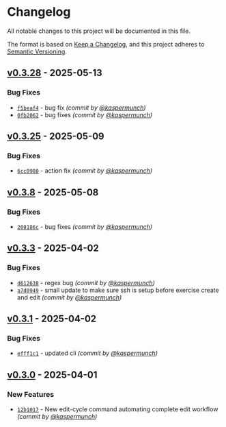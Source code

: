 # Changelog
All notable changes to this project will be documented in this file.

The format is based on [Keep a Changelog](https://keepachangelog.com/en/1.0.0/),
and this project adheres to [Semantic Versioning](https://semver.org/spec/v2.0.0.html).

## [v0.3.28] - 2025-05-13
### Bug Fixes
- [`f5beaf4`](https://github.com/munch-group/franklin-educator/commit/f5beaf46b654d10440ca7651960922b53c03f284) - bug fix *(commit by [@kaspermunch](https://github.com/kaspermunch))*
- [`0fb2062`](https://github.com/munch-group/franklin-educator/commit/0fb206220167a1962e2fb6875e8a1d2a9ffae2b2) - bug fixes *(commit by [@kaspermunch](https://github.com/kaspermunch))*


## [v0.3.25] - 2025-05-09
### Bug Fixes
- [`6cc0980`](https://github.com/munch-group/franklin-educator/commit/6cc09803c9137ee1c4ccf2880c35956905afe9d4) - action fix *(commit by [@kaspermunch](https://github.com/kaspermunch))*


## [v0.3.8] - 2025-05-08
### Bug Fixes
- [`208186c`](https://github.com/munch-group/franklin-educator/commit/208186ccdf7de64c1c5666be46c6d618272a0bef) - bug fixes *(commit by [@kaspermunch](https://github.com/kaspermunch))*


## [v0.3.3] - 2025-04-02
### Bug Fixes
- [`d612638`](https://github.com/munch-group/franklin-educator/commit/d612638e936d3694bf922e1a23fdf8883a617a50) - regex bug *(commit by [@kaspermunch](https://github.com/kaspermunch))*
- [`a7d0949`](https://github.com/munch-group/franklin-educator/commit/a7d0949e30a7b76194a331e0cc66f0df693fe377) - small update to make sure ssh is setup before exercise create and edit *(commit by [@kaspermunch](https://github.com/kaspermunch))*


## [v0.3.1] - 2025-04-02
### Bug Fixes
- [`efff1c1`](https://github.com/munch-group/franklin-educator/commit/efff1c1a23aae0eceda8ec3fbed85d9cb265d89f) - updated cli *(commit by [@kaspermunch](https://github.com/kaspermunch))*


## [v0.3.0] - 2025-04-01
### New Features
- [`12b1017`](https://github.com/munch-group/franklin-educator/commit/12b101754ebeb00ef5de7e6926da5dee264d3114) - New edit-cycle command automating complete edit workflow *(commit by [@kaspermunch](https://github.com/kaspermunch))*

[v0.3.0]: https://github.com/munch-group/franklin-educator/compare/v0.2.3...v0.3.0
[v0.3.1]: https://github.com/munch-group/franklin-educator/compare/v0.3.0...v0.3.1
[v0.3.3]: https://github.com/munch-group/franklin-educator/compare/v0.3.1...v0.3.3
[v0.3.8]: https://github.com/munch-group/franklin-educator/compare/v0.3.7...v0.3.8
[v0.3.25]: https://github.com/munch-group/franklin-educator/compare/v0.3.24...v0.3.25
[v0.3.28]: https://github.com/munch-group/franklin-educator/compare/v0.3.25...v0.3.28
